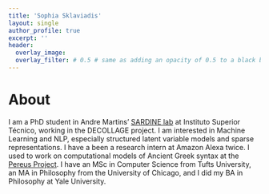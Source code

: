 ```yaml
---
title: 'Sophia Sklaviadis'
layout: single
author_profile: true
excerpt: ''
header:
  overlay_image: 
  overlay_filter: # 0.5 # same as adding an opacity of 0.5 to a black background
---
```


# About 

I am a PhD student in Andre Martins’ [SARDINE lab](https://sardine-lab.github.io/) at Instituto Superior Técnico, working in the DECOLLAGE project. I am interested in Machine Learning and NLP, especially structured latent variable models and sparse representations. I have a been a research intern at Amazon Alexa twice. I used to work on computational models of Ancient Greek syntax at the [Pereus Project](http://www.perseus.tufts.edu/hopper/). I have an MSc in Computer Science from Tufts University, an MA in Philosophy from the University of Chicago, and I did my BA in Philosophy at Yale University.  



